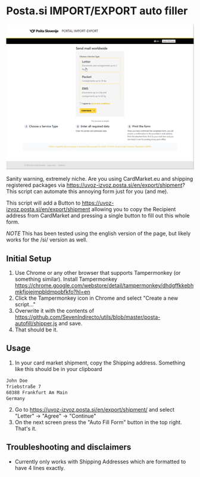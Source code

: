 # Posta.si IMPORT/EXPORT auto filler

![Preview](https://raw.githubusercontent.com/SevenIndirecto/utils/master/posta-autofill/chrome_sVfdIzXvXy.gif)

Sanity warning, extremely niche. 
Are you using CardMarket.eu and shipping registered packages via https://uvoz-izvoz.posta.si/en/export/shipment? This script can automate this annoying form just for you (and me).

This script will add a Button to https://uvoz-izvoz.posta.si/en/export/shipment allowing you to copy the Recipient address from CardMarket 
and pressing a single button to fill out this whole form. 

*NOTE* This has been tested using the english version of the page, but likely works for the /si/ version as well.

## Initial Setup

1. Use Chrome or any other browser that supports Tampermonkey (or something similar). Install Tampermonkey https://chrome.google.com/webstore/detail/tampermonkey/dhdgffkkebhmkfjojejmpbldmpobfkfo?hl=en
2. Click the Tampermonkey icon in Chrome and select "Create a new script..."
3. Overwrite it with the contents of https://github.com/SevenIndirecto/utils/blob/master/posta-autofill/shipper.js and save.
4. That should be it.

## Usage

1. In your card market shipment, copy the Shipping address. Something like this should be in your clipboard

```
John Doe
Triebstraße 7
60388 Frankfurt Am Main
Germany
```

2. Go to https://uvoz-izvoz.posta.si/en/export/shipment/ and select "Letter" -> "Agree" -> "Continue"
3. On the next screen press the "Auto Fill Form" button in the top right. That's it.


## Troubleshooting and disclaimers

* Currently only works with Shipping Addresses which are formatted to have 4 lines exactly.
